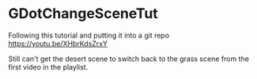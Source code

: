 # GDotChangeSceneTut


Following this tutorial and putting it into a git repo
https://youtu.be/XHbrKdsZrxY

Still can't get the desert scene to switch back to the grass scene from the first video in the playlist.
